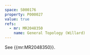 ```yaml
---
space: S000176
property: P000027
value: true
refs:
  - mr: MR2048350
    name: General Topology (Willard)
---
```


See {{mr:MR2048350}}.
